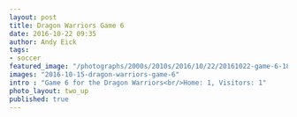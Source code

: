 ```yaml
---
layout: post
title: Dragon Warriors Game 6
date: 2016-10-22 09:35
author: Andy Eick
tags:
- soccer
featured_image: "/photographs/2000s/2010s/2016/10/22/20161022-game-6-1877-title.jpg"
images: "2016-10-15-dragon-warriors-game-6"
intro : "Game 6 for the Dragon Warriors<br/>Home: 1, Visitors: 1"
photo_layout: two_up
published: true
---
```

